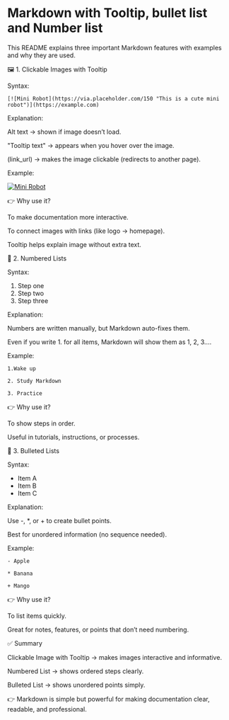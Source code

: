 # Markdown with Tooltip, bullet list and Number list

This README explains three important Markdown features with examples and why they are used.

🖼️ 1. Clickable Images with Tooltip

Syntax:
```
[![Mini Robot](https://via.placeholder.com/150 "This is a cute mini robot")](https://example.com)
```


Explanation:

Alt text → shown if image doesn’t load.

"Tooltip text" → appears when you hover over the image.

(link_url) → makes the image clickable (redirects to another page).

Example:

[![Mini Robot](https://via.placeholder.com/150 "This is a cute mini robot")](https://example.com)

👉 Why use it?

To make documentation more interactive.

To connect images with links (like logo → homepage).

Tooltip helps explain image without extra text.

🔢 2. Numbered Lists

Syntax:

1. Step one  
2. Step two  
3. Step three  


Explanation:

Numbers are written manually, but Markdown auto-fixes them.

Even if you write 1. for all items, Markdown will show them as 1, 2, 3….

Example:
```
1.Wake up

2. Study Markdown

3. Practice 
```

👉 Why use it?

To show steps in order.

Useful in tutorials, instructions, or processes.

🔘 3. Bulleted Lists

Syntax:

- Item A  
- Item B  
- Item C  


Explanation:

Use -, *, or + to create bullet points.

Best for unordered information (no sequence needed).

Example:
```
- Apple

* Banana

+ Mango
```

👉 Why use it?

To list items quickly.

Great for notes, features, or points that don’t need numbering.

✅ Summary

Clickable Image with Tooltip → makes images interactive and informative.

Numbered List → shows ordered steps clearly.

Bulleted List → shows unordered points simply.

👉 Markdown is simple but powerful for making documentation clear, readable, and professional.

